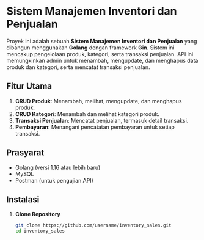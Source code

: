 # Sistem Manajemen Inventori dan Penjualan

Proyek ini adalah sebuah **Sistem Manajemen Inventori dan Penjualan** yang dibangun menggunakan **Golang** dengan framework **Gin**. Sistem ini mencakup pengelolaan produk, kategori, serta transaksi penjualan. API ini memungkinkan admin untuk menambah, mengupdate, dan menghapus data produk dan kategori, serta mencatat transaksi penjualan.

## Fitur Utama

1. **CRUD Produk**: Menambah, melihat, mengupdate, dan menghapus produk.
2. **CRUD Kategori**: Menambah dan melihat kategori produk.
3. **Transaksi Penjualan**: Mencatat penjualan, termasuk detail transaksi.
4. **Pembayaran**: Menangani pencatatan pembayaran untuk setiap transaksi.

## Prasyarat

- Golang (versi 1.16 atau lebih baru)
- MySQL
- Postman (untuk pengujian API)

## Instalasi

1. **Clone Repository**

   ```bash
   git clone https://github.com/username/inventory_sales.git
   cd inventory_sales
